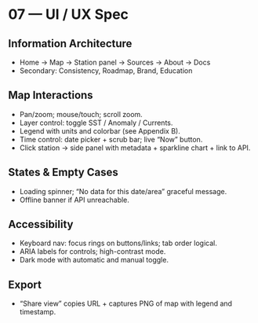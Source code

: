 # 07 — UI / UX Spec

## Information Architecture
- Home → Map → Station panel → Sources → About → Docs
- Secondary: Consistency, Roadmap, Brand, Education

## Map Interactions
- Pan/zoom; mouse/touch; scroll zoom.
- Layer control: toggle SST / Anomaly / Currents.
- Legend with units and colorbar (see Appendix B).
- Time control: date picker + scrub bar; live “Now” button.
- Click station → side panel with metadata + sparkline chart + link to API.

## States & Empty Cases
- Loading spinner; “No data for this date/area” graceful message.
- Offline banner if API unreachable.

## Accessibility
- Keyboard nav: focus rings on buttons/links; tab order logical.
- ARIA labels for controls; high-contrast mode.
- Dark mode with automatic and manual toggle.

## Export
- “Share view” copies URL + captures PNG of map with legend and timestamp.

